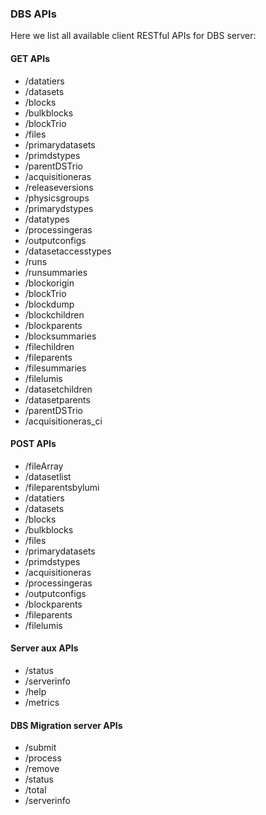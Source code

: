 ### DBS APIs
Here we list all available client RESTful APIs for DBS server:

#### GET APIs
- /datatiers
- /datasets
- /blocks
- /bulkblocks
- /blockTrio
- /files
- /primarydatasets
- /primdstypes
- /parentDSTrio
- /acquisitioneras
- /releaseversions
- /physicsgroups
- /primarydstypes
- /datatypes
- /processingeras
- /outputconfigs
- /datasetaccesstypes
- /runs
- /runsummaries
- /blockorigin
- /blockTrio
- /blockdump
- /blockchildren
- /blockparents
- /blocksummaries
- /filechildren
- /fileparents
- /filesummaries
- /filelumis
- /datasetchildren
- /datasetparents
- /parentDSTrio
- /acquisitioneras_ci

#### POST APIs 
- /fileArray
- /datasetlist
- /fileparentsbylumi
- /datatiers
- /datasets
- /blocks
- /bulkblocks
- /files
- /primarydatasets
- /primdstypes
- /acquisitioneras
- /processingeras
- /outputconfigs
- /blockparents
- /fileparents
- /filelumis

#### Server aux APIs
- /status
- /serverinfo
- /help
- /metrics

#### DBS Migration server APIs
- /submit
- /process
- /remove
- /status
- /total
- /serverinfo
